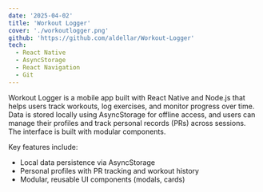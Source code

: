 ```yaml
---
date: '2025-04-02'
title: 'Workout Logger'
cover: './workoutlogger.png'
github: 'https://github.com/aldellar/Workout-Logger'
tech:
  - React Native
  - AsyncStorage
  - React Navigation
  - Git
---
```


Workout Logger is a mobile app built with React Native and Node.js that helps users track workouts, log exercises, and monitor progress over time. Data is stored locally using AsyncStorage for offline access, and users can manage their profiles and track personal records (PRs) across sessions. The interface is built with modular components.

Key features include:

- Local data persistence via AsyncStorage
- Personal profiles with PR tracking and workout history
- Modular, reusable UI components (modals, cards)
